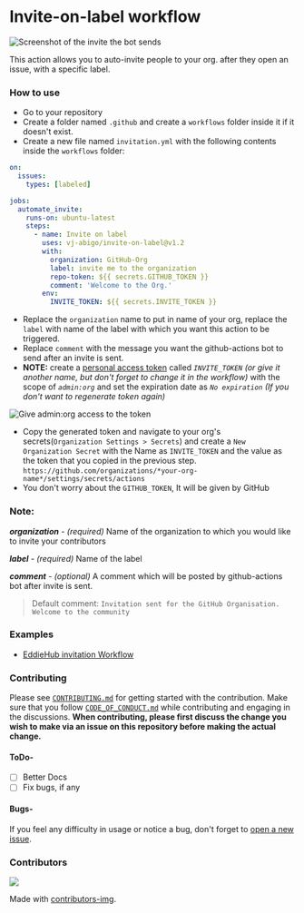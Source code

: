 # Invite-on-label workflow

![Screenshot of the invite the bot sends](https://user-images.githubusercontent.com/62864373/109786137-dc3b1280-7c32-11eb-9f10-e0e8ed936d2e.png)

This action allows you to auto-invite people to your org. after they open an issue, with a specific label.

### How to use
- Go to your repository
- Create a folder named `.github` and create a `workflows` folder inside it if it doesn't exist.
- Create a new file named `invitation.yml` with the following contents inside the `workflows` folder:
```yml
on:
  issues:
    types: [labeled]

jobs:
  automate_invite:
    runs-on: ubuntu-latest
    steps:
      - name: Invite on label
        uses: vj-abigo/invite-on-label@v1.2
        with:
          organization: GitHub-Org
          label: invite me to the organization
          repo-token: ${{ secrets.GITHUB_TOKEN }}
          comment: 'Welcome to the Org.'
        env:
          INVITE_TOKEN: ${{ secrets.INVITE_TOKEN }}
``` 

- Replace the `organization` name to put in name of your org, replace the `label` with name of the label with which you want this action to be triggered.
- Replace `comment` with the message you want the github-actions bot to send after an invite is sent.
- **NOTE:** create a [personal access token](https://github.com/settings/tokens/new) called _`INVITE_TOKEN`_ _(or give it another name, but don't forget to change it in the workflow)_  with the scope of _`admin:org`_ and set the expiration date as _`No expiration`_ _(If you don't want to regenerate token again)_ 

![Give admin:org access to the token](https://user-images.githubusercontent.com/43115551/109795252-b450ac80-7c3c-11eb-8de7-5dc5d600f82e.png)

- Copy the generated token and navigate to your org's secrets(`Organization Settings > Secrets`) and create a `New Organization Secret` with the Name as `INVITE_TOKEN` and the value as the token that you copied in the previous step.
`https://github.com/organizations/*your-org-name*/settings/secrets/actions`
- You don't worry about the `GITHUB_TOKEN`, It will be given by GitHub

### Note:

**_organization_** - _(required)_ Name of the organization to which you would like to invite your contributors

**_label_** - _(required)_ Name of the label

**_comment_** - _(optional)_ A comment which will be posted by github-actions bot after invite is sent.

> Default comment: `Invitation sent for the GitHub Organisation. Welcome to the community`


### Examples
- [EddieHub invitation Workflow](https://github.com/EddieHubCommunity/support/blob/main/.github/workflows/invitation.yml)

### Contributing
Please see [`CONTRIBUTING.md`](./CONTRIBUTING.md) for getting started with the contribution. Make sure that you follow [`CODE_OF_CONDUCT.md`](./CODE_OF_CONDUCT.md) while contributing and engaging in the discussions. **When contributing, please first discuss the change you wish to make via an issue on this repository before making the actual change.**



#### ToDo-
- [ ] Better Docs
- [ ] Fix bugs, if any
#### Bugs-
If you feel any difficulty in usage or notice a bug, don't forget to [open a new issue](https://github.com/vj-abigo/invite-on-label/issues/new).

### Contributors

<a href="https://github.com/vj-abigo/invite-on-label/graphs/contributors">
  <img src="https://contrib.rocks/image?repo=vj-abigo/invite-on-label" />
</a>

Made with [contributors-img](https://contrib.rocks).
